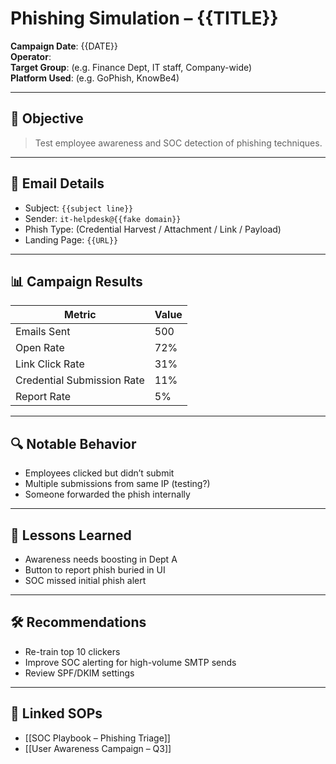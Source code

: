 # Phishing Simulation – {{TITLE}}

**Campaign Date**: {{DATE}}  
**Operator**:  
**Target Group**: (e.g. Finance Dept, IT staff, Company-wide)  
**Platform Used**: (e.g. GoPhish, KnowBe4)

---

## 🎯 Objective

> Test employee awareness and SOC detection of phishing techniques.

---

## 📨 Email Details

- Subject: `{{subject line}}`  
- Sender: `it-helpdesk@{{fake domain}}`  
- Phish Type: (Credential Harvest / Attachment / Link / Payload)  
- Landing Page: `{{URL}}`

---

## 📊 Campaign Results

| Metric                      | Value      |
|-----------------------------|------------|
| Emails Sent                | 500        |
| Open Rate                  | 72%        |
| Link Click Rate            | 31%        |
| Credential Submission Rate | 11%        |
| Report Rate                | 5%         |

---

## 🔍 Notable Behavior

- Employees clicked but didn’t submit
- Multiple submissions from same IP (testing?)
- Someone forwarded the phish internally

---

## 🧠 Lessons Learned

- Awareness needs boosting in Dept A
- Button to report phish buried in UI
- SOC missed initial phish alert

---

## 🛠 Recommendations

- Re-train top 10 clickers
- Improve SOC alerting for high-volume SMTP sends
- Review SPF/DKIM settings

---

## 📎 Linked SOPs

- [[SOC Playbook – Phishing Triage]]  
- [[User Awareness Campaign – Q3]]
